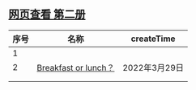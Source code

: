 



## [网页查看 第二册](https://chenmx08.github.io/new-concept-english.github.io/)

| 序号 | 名称                                       | createTime    |
| ---- | ------------------------------------------ | ------------- |
| 1    |                                            |               |
| 2    | [Breakfast or lunch？](./新概念2/2/2.html) | 2022年3月29日 |
|      |                                            |               |
|      |                                            |               |

